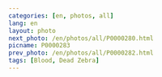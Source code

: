 ```yaml
---
categories: [en, photos, all]
lang: en
layout: photo
next_photo: /en/photos/all/P0000280.html
picname: P0000283
prev_photo: /en/photos/all/P0000282.html
tags: [Blood, Dead Zebra]
---
```

